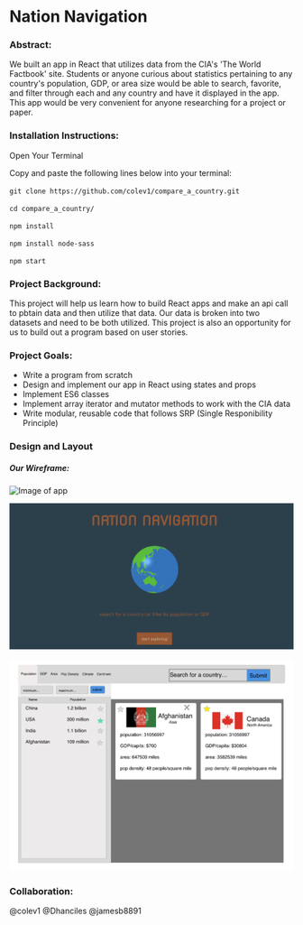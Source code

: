 # Nation Navigation

### Abstract:

We built an app in React that utilizes data from the CIA's 'The World Factbook' site. Students or anyone curious about statistics pertaining to any country's population, GDP, or area size would be able to search, favorite, and filter through each and any country and have it displayed in the app. This app would be very convenient for anyone researching for a project or paper.

### Installation Instructions:

Open Your Terminal

Copy and paste the following lines below into your terminal:

`git clone https://github.com/colev1/compare_a_country.git`

`cd compare_a_country/`

`npm install`

`npm install node-sass`

`npm start`

### Project Background:

This project will help us learn how to build React apps and make an api call to pbtain data and then utilize that data. Our data is broken into two datasets and need to be both utilized. This project is also an opportunity for us to build out a program based on user stories.

### Project Goals:

- Write a program from scratch
- Design and implement our app in React using states and props
- Implement ES6 classes
- Implement array iterator and mutator methods to work with the CIA data
- Write modular, reusable code that follows SRP (Single Responibility Principle)

### Design and Layout

##### Our Wireframe:


![Image of app](src/images/pic1.png)

![Another image of app](src/images/pic2.png)

![Image of Wireframe](wireframe.png)

### Collaboration:

@colev1
@Dhanciles
@jamesb8891


